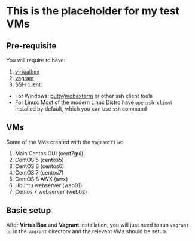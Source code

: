 # This is the placeholder for my test VMs

## Pre-requisite
You will require to have:
1. [virtualbox](https://www.virtualbox.org/wiki/Downloads)
1. [vagrant](https://www.vagrantup.com/downloads)
1. SSH client:
  - For Windows: [putty](https://www.chiark.greenend.org.uk/~sgtatham/putty/latest.html)/[mobaxterm](https://mobaxterm.mobatek.net/download.html) or other ssh client tools
  - For Linux: Most of the modern Linux Distro have `openssh-client` installed by default, which you can use `ssh` command   
 
## VMs
Some of the VMs created with the `Vagrantfile`:
1. Main Centos GUI (cent7gui)
1. CentOS 5 (centos5)
1. CentOS 6 (centos6)
1. CentOS 7 (centos7)
1. CentOS 8 AWX (awx)
1. Ubuntu webserver (web01)
1. Centos 7 webserver (web02)


## Basic setup
After **VirtualBox** and **Vagrant** installation, you will just need to run `vagrant up` in the `vagrant` directory and the relevant VMs should be setup.
